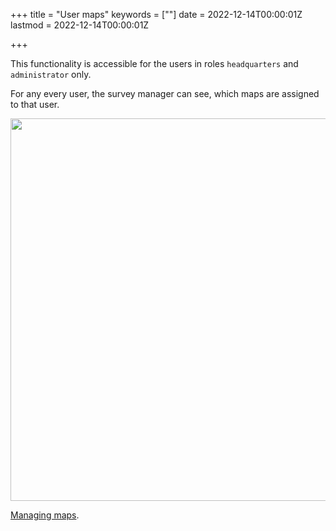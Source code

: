 +++
title = "User maps"
keywords = [""]
date = 2022-12-14T00:00:01Z
lastmod = 2022-12-14T00:00:01Z

+++

This functionality is accessible for the users in roles `headquarters` and
`administrator` only.

For any every user, the survey manager can see, which maps are assigned to that user.

<CENTER>
  <A href="images/user_maps.png ">
     <IMG src="images/user_maps.png " width=612>
  </A>
</CENTER>

[Managing maps](/headquarters/mapsmanage/).
